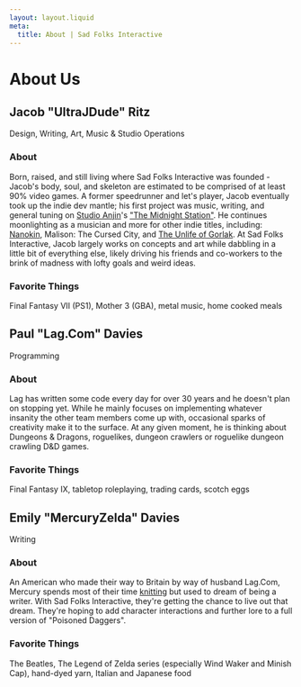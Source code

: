 ```yaml
---
layout: layout.liquid
meta:
  title: About | Sad Folks Interactive
---
```


<h1 class="topBox tagline">About Us</h1>

<main>

## Jacob "UltraJDude" Ritz

Design, Writing, Art, Music & Studio Operations

### About

Born, raised, and still living where Sad Folks Interactive was founded - Jacob's body, soul, and skeleton are estimated to be comprised of at least 90% video games. A former speedrunner and let's player, Jacob eventually took up the indie dev mantle; his first project was music, writing, and general tuning on [Studio Anjin](https://www.studio-anjin.co.uk/)'s ["The Midnight Station"](https://studioanjin.itch.io/the-midnight-station). He continues moonlighting as a musician and more for other indie titles, including: [Nanokin](https://www.studio-anjin.co.uk/nanokin/), Malison: The Cursed City, and [The Unlife of Gorlak](https://landsharkrawr.itch.io/the-unlife-of-gorlak). At Sad Folks Interactive, Jacob largely works on concepts and art while dabbling in a little bit of everything else, likely driving his friends and co-workers to the brink of madness with lofty goals and weird ideas.

### Favorite Things

Final Fantasy VII (PS1), Mother 3 (GBA), metal music, home cooked meals

## Paul "Lag.Com" Davies

Programming

### About

Lag has written some code every day for over 30 years and he doesn't plan on stopping yet. While he mainly focuses on implementing whatever insanity the other team members come up with, occasional sparks of creativity make it to the surface. At any given moment, he is thinking about Dungeons & Dragons, roguelikes, dungeon crawlers or roguelike dungeon crawling D&D games.

### Favorite Things

Final Fantasy IX, tabletop roleplaying, trading cards, scotch eggs

## Emily "MercuryZelda" Davies

Writing

### About

An American who made their way to Britain by way of husband Lag.Com, Mercury spends most of their time [knitting](https://www.mercurialknits.com) but used to dream of being a writer. With Sad Folks Interactive, they're getting the chance to live out that dream. They're hoping to add character interactions and further lore to a full version of "Poisoned Daggers".

### Favorite Things

The Beatles, The Legend of Zelda series (especially Wind Waker and Minish Cap), hand-dyed yarn, Italian and Japanese food

</main>

